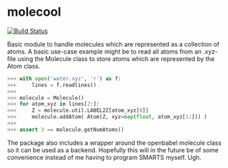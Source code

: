 molecool
========
[![Build Status](https://travis-ci.org/steinmanngroup/molecool.svg?branch=master)](https://travis-ci.org/steinmanngroup/molecool)

Basic module to handle molecules which are represented as
a collection of atoms. A basic use-case example might be
to read all atoms from an .xyz-file using the Molecule
class to store atoms which are represented by the Atom
class.

```python
>>> with open('water.xyz', 'r') as f:
>>>     lines = f.readlines()
>>>
>>> molecule = Molecule()
>>> for atom_xyz in lines[2:]:
>>>     Z = molecule.util.LABEL2Z[atom_xyz[0]]
>>>     molecule.addAtom( Atom(Z, xyz=map(float, atom_xyz[1:])) )
>>>
>>> assert 3 == molecule.getNumAtoms()
```

The package also includes a wrapper around the openbabel
molecule class so it can be used as a backend. Hopefully
this will in the future be of some convenience instead
of me having to program SMARTS myself. Ugh.
